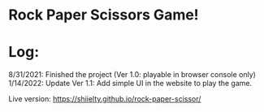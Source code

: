 # Rock Paper Scissors Game!

# Log:

8/31/2021: Finished the project (Ver 1.0: playable in browser console only)
1/14/2022: Update Ver 1.1: Add simple UI in the website to play the game.

Live version: https://shiielty.github.io/rock-paper-scissor/

